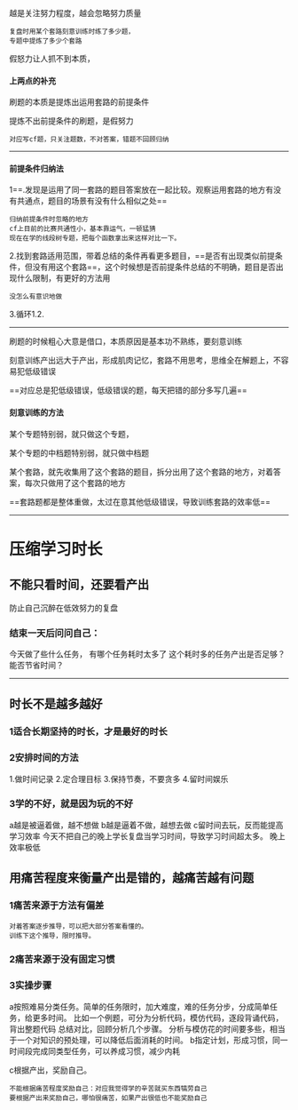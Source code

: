 越是关注努力程度，越会忽略努力质量

	复盘时用某个套路刻意训练时练了多少题，
	专题中提炼了多少个套路

假怒力让人抓不到本质，

#### 上两点的补充
刷题的本质是提炼出运用套路的前提条件

提炼不出前提条件的刷题，是假努力

	对应写cf题，只关注题数，不对答案，错题不回顾归纳
***
#### 前提条件归纳法

1==.发现是运用了同一套路的题目答案放在一起比较。观察运用套路的地方有没有共通点，题目的场景有没有什么相似之处==

	归纳前提条件时忽略的地方
	cf上目前的比赛共通性小，基本靠运气，一顿猛猜
	现在在学的线段树专题，把每个函数拿出来这样对比一下。

2.找到套路适用范围，带着总结的条件再看更多题目，==是否有出现类似前提条件，但没有用这个套路==，这个时候想是否前提条件总结的不明确，题目是否出现什么限制，有更好的方法用

	没怎么有意识地做
3.循环1.2.

***

刷题的时候粗心大意是借口，本质原因是基本功不熟练，要刻意训练

刻意训练产出远大于产出，形成肌肉记忆，套路不用思考，思维全在解题上，不容易犯低级错误

==对应总是犯低级错误，低级错误的题，每天把错的部分多写几遍==

#### 刻意训练的方法

某个专题特别弱，就只做这个专题，

某个专题的中档题特别弱，就只做中档题

某个套路，就先收集用了这个套路的题目，拆分出用了这个套路的地方，对着答案，每次只做用了这个套路的地方

==套路题都是整体重做，太过在意其他低级错误，导致训练套路的效率低==

***
# 压缩学习时长
## 不能只看时间，还要看产出
防止自己沉醉在低效努力的复盘
### 结束一天后问问自己：
 今天做了些什么任务，
有哪个任务耗时太多了
这个耗时多的任务产出是否足够？
能否节省时间？
***
## 时长不是越多越好
### 1适合长期坚持的时长，才是最好的时长
###  2安排时间的方法
1.做时间记录
2.定合理目标
3.保持节奏，不要贪多
4.留时间娱乐

### 3学的不好，就是因为玩的不好
a越是被逼着做，越不想做
b越是逼着不做，越想去做
c留时间去玩，反而能提高学习效率
	今天不把自己的晚上学长复盘当学习时间，导致学习时间超太多。
	晚上效率极低

## 用痛苦程度来衡量产出是错的，越痛苦越有问题
### 1痛苦来源于方法有偏差
	对着答案逐步推导，可以把大部分答案看懂的。
	训练下这个推导，限时推导。
### 2痛苦来源于没有固定习惯
### 3实操步骤
a按照难易分类任务。简单的任务限时，加大难度，难的任务分步，分成简单任务，给更多时间。
	比如一个例题，可分为分析代码，模仿代码，逐段背诵代码，背出整题代码
	总结对比，回顾分析几个步骤。
	分析与模仿花的时间要多些，相当于一个对知识的预处理，可以降低后面消耗的时间。
b指定计划，形成习惯，同一时间段完成同类型任务，可以养成习惯，减少内耗
	
c根据产出，奖励自己。

	不能根据痛苦程度奖励自己：对应我觉得学的辛苦就买东西犒劳自己
	要根据产出来奖励自己，哪怕很痛苦，如果产出很低也不能奖励自己